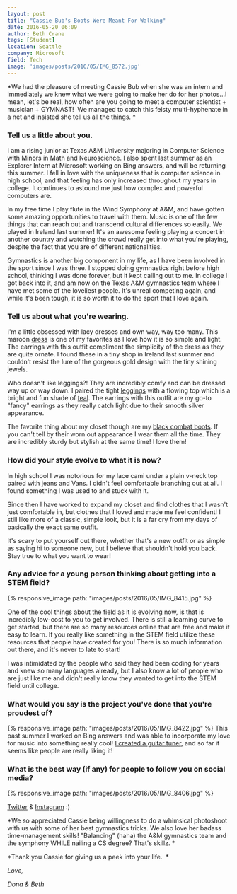 ```yaml
---
layout: post
title: "Cassie Bub's Boots Were Meant For Walking"
date: 2016-05-20 06:09
author: Beth Crane
tags: [Student]
location: Seattle
company: Microsoft
field: Tech
image: 'images/posts/2016/05/IMG_8572.jpg'
---
```


*We had the pleasure of meeting Cassie Bub when she was an intern and immediately we knew what we were going to make her do for her photos...I mean, let's be real, how often are you going to meet a computer scientist + musician + GYMNAST!  We managed to catch this feisty multi-hyphenate in a net and insisted she tell us all the things. *

### Tell us a little about you.

I am a rising junior at Texas A&M University majoring in Computer Science with Minors in Math and Neuroscience. I also spent last summer as an Explorer Intern at Microsoft working on Bing answers, and will be returning this summer. I fell in love with the uniqueness that is computer science in high school, and that feeling has only increased throughout my years in college. It continues to astound me just how complex and powerful computers are.

In my free time I play flute in the Wind Symphony at A&M, and have gotten some amazing opportunities to travel with them. Music is one of the few things that can reach out and transcend cultural differences so easily. We played in Ireland last summer! It's an awesome feeling playing a concert in another country and watching the crowd really get into what you're playing, despite the fact that you are of different nationalities.

Gymnastics is another big component in my life, as I have been involved in the sport since I was three. I stopped doing gymnastics right before high school, thinking I was done forever, but it kept calling out to me. In college I got back into it, and am now on the Texas A&M gymnastics team where I have met some of the loveliest people. It's unreal competing again, and while it's been tough, it is so worth it to do the sport that I love again.

### Tell us about what you're wearing.

I'm a little obsessed with lacy dresses and own way, way too many. This maroon [dress](http://amzn.to/27HhcNz) is one of my favorites as I love how it is so simple and light. The earrings with this outfit compliment the simplicity of the dress as they are quite ornate. I found these in a tiny shop in Ireland last summer and couldn't resist the lure of the gorgeous gold design with the tiny shining jewels.

Who doesn't like leggings?! They are incredibly comfy and can be dressed way up or way down. I paired the tight [leggings](http://amzn.to/255tPzF) with a flowing top which is a bright and fun shade of [teal](http://amzn.to/1YIpz5n). The earrings with this outfit are my go-to "fancy" earrings as they really catch light due to their smooth silver appearance.

The favorite thing about my closet though are my [black combat boots](http://amzn.to/27Hjigr). If you can't tell by their worn out appearance I wear them all the time. They are incredibly sturdy but stylish at the same time! I love them!

### How did your style evolve to what it is now?

In high school I was notorious for my lace cami under a plain v-neck top paired with jeans and Vans. I didn't feel comfortable branching out at all. I found something I was used to and stuck with it.

Since then I have worked to expand my closet and find clothes that I wasn't just comfortable in, but clothes that I loved and made me feel confident! I still like more of a classic, simple look, but it is a far cry from my days of basically the exact same outfit.

It's scary to put yourself out there, whether that's a new outfit or as simple as saying hi to someone new, but I believe that shouldn't hold you back. Stay true to what you want to wear!

### Any advice for a young person thinking about getting into a STEM field?

{% responsive_image path: "images/posts/2016/05/IMG_8415.jpg" %}

One of the cool things about the field as it is evolving now, is that is incredibly low-cost to you to get involved. There is still a learning curve to get started, but there are so many resources online that are free and make it easy to learn. If you really like something in the STEM field utilize these resources that people have created for you! There is so much information out there, and it's never to late to start!

I was intimidated by the people who said they had been coding for years and knew so many languages already, but I also know a lot of people who are just like me and didn't really know they wanted to get into the STEM field until college.

### What would you say is the project you've done that you're proudest of?

{% responsive_image path: "images/posts/2016/05/IMG_8422.jpg" %} 
This past summer I worked on Bing answers and was able to incorporate my love for music into something really cool! [I created a guitar tuner](https://www.bing.com/search?q=guitar+tuner&go=Submit&qs=n&form=QBLH&pq=guitar+tuner&sc=8-11&sp=-1&sk=&ghc=1&cvid=ca04a98645654bdcb930d9e149559790), and so far it seems like people are really liking it!

### What is the best way (if any) for people to follow you on social media?

{% responsive_image path: "images/posts/2016/05/IMG_8406.jpg" %}

[Twitter](https://twitter.com/cassiebub) & [Instagram](https://instagram.com/c_bub) :)

*We so appreciated Cassie being willingness to do a whimsical photoshoot with us with some of her best gymnastics tricks. We also love her badass time-management skills! "Balancing" (haha) the A&M gymnastics team and the symphony WHILE nailing a CS degree? That's skillz. *

*Thank you Cassie for giving us a peek into your life.  *

*Love,*

*Dona & Beth*
